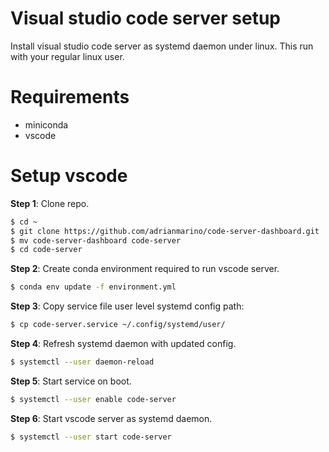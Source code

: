 # Visual studio code server setup

Install visual studio code server as systemd daemon under linux. This run with your regular linux user.

# Requirements

* miniconda
* vscode

# Setup vscode

**Step 1**: Clone repo. 

```bash
$ cd ~
$ git clone https://github.com/adrianmarino/code-server-dashboard.git
$ mv code-server-dashboard code-server
$ cd code-server
```

**Step 2**: Create conda environment required to run vscode server.

```bash
$ conda env update -f environment.yml
```

**Step 3**: Copy service file user level systemd config path:

```bash
$ cp code-server.service ~/.config/systemd/user/
```

**Step 4**: Refresh systemd daemon with updated config.

```bash
$ systemctl --user daemon-reload
```

**Step 5**: Start service on boot.

```bash
$ systemctl --user enable code-server
```

**Step 6**: Start vscode server as systemd daemon.

```bash
$ systemctl --user start code-server
```
